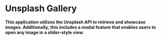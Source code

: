 # Unsplash Gallery

**This application utilizes the Unsplash API to retrieve and showcase images. Additionally, this includes a modal feature that enables users to open any image in a slider-style view.**
